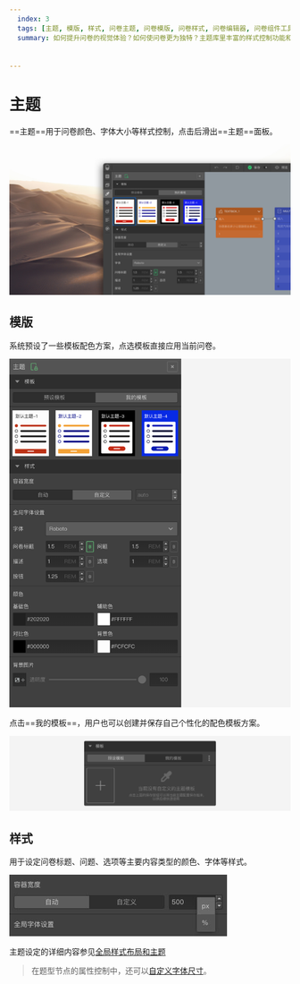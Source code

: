```yaml
---
  index: 3
  tags: [主题, 模版, 样式, 问卷主题, 问卷模版, 问卷样式, 问卷编辑器, 问卷组件工具栏, 问卷编辑器操作界面]
  summary: 如何提升问卷的视觉体验？如何使问卷更为独特？主题库里丰富的样式控制功能和预设主题，一定能为您的问卷添彩。


---
```







# 主题

==主题==用于问卷颜色、字体大小等样式控制，点击后滑出==主题==面板。

<img src='../assets/03components/03theme/theme-cn.jpg'>

## 模版

系统预设了一些模板配色方案，点选模板直接应用当前问卷。

<img src='../assets/03components/03theme/standard-theme.png'>

点击==我的模板==，用户也可以创建并保存自己个性化的配色模板方案。

<img src='../assets/03components/03theme/my-theme.png'>

## 样式

用于设定问卷标题、问题、选项等主要内容类型的颜色、字体等样式。

<img src='../assets/03components/03theme/containerunit.jpg'>

主题设定的详细内容参见[全局样式布局和主题](../../12layoutAndTheme/globalLayoutAndTheme.md)

> 在题型节点的属性控制中，还可以[自定义字体尺寸](../../12layoutAndTheme/01questionLayoutSetting/02userdefinedFontSize.md)。

